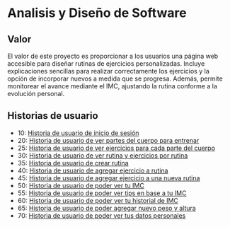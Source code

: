 # Analisis y Diseño de Software

## Valor

El valor de este proyecto es proporcionar a los usuarios una página web accesible para diseñar rutinas de ejercicios personalizadas. Incluye explicaciones sencillas para realizar correctamente los ejercicios y la opción de incorporar nuevos a medida que se progresa. Además, permite monitorear el avance mediante el IMC, ajustando la rutina conforme a la evolución personal.

## Historias de usuario

- 10: [Historia de usuario de inicio de sesión](/historias/historia10.md)
- 20: [Historia de usuario de ver partes del cuerpo para entrenar](/historias/historia20.md)
- 25: [Historia de usuario de ver ejercicios para cada parte del cuerpo](/historias/historia25.md)
- 30: [Historia de usuario de ver rutina y ejercicios por rutina](/historias/historia30.md)
- 35: [Historia de usuario de crear rutina](/historias/historia35.md)
- 40: [Historia de usuario de agregar ejercicio a rutina](/historias/historia40.md)
- 45: [Historia de usuario de agregar ejercicio a una nueva rutina](/historias/historia45.md)
- 50: [Historia de usuario de poder ver tu IMC](/historias/historia50.md)
- 55: [Historia de usuario de poder ver tips en base a tu IMC](/historias/historia55.md)
- 60: [Historia de usuario de poder ver tu historial de IMC](/historias/historia60.md)
- 65: [Historia de usuario de poder agregar nuevo peso y altura](/historias/historia65.md)
- 70: [Historia de usuario de poder ver tus datos personales](/historias/historia70.md)
